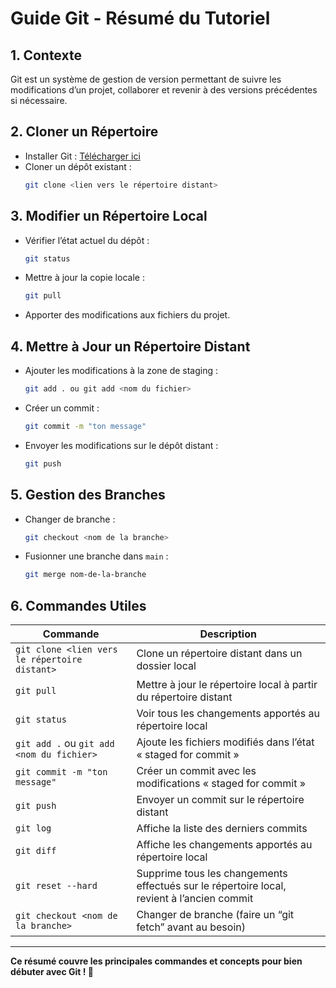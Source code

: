 # Guide Git - Résumé du Tutoriel

## 1. Contexte
Git est un système de gestion de version permettant de suivre les modifications d’un projet, collaborer et revenir à des versions précédentes si nécessaire.

## 2. Cloner un Répertoire
- Installer Git : [Télécharger ici](https://git-scm.com/downloads)
- Cloner un dépôt existant :
  ```sh
  git clone <lien vers le répertoire distant>
  ```

## 3. Modifier un Répertoire Local
- Vérifier l’état actuel du dépôt :
  ```sh
  git status
  ```
- Mettre à jour la copie locale :
  ```sh
  git pull
  ```
- Apporter des modifications aux fichiers du projet.

## 4. Mettre à Jour un Répertoire Distant
- Ajouter les modifications à la zone de staging :
  ```sh
  git add . ou git add <nom du fichier>
  ```
- Créer un commit :
  ```sh
  git commit -m "ton message"
  ```
- Envoyer les modifications sur le dépôt distant :
  ```sh
  git push
  ```

## 5. Gestion des Branches
- Changer de branche :
  ```sh
  git checkout <nom de la branche>
  ```
- Fusionner une branche dans `main` :
  ```sh
  git merge nom-de-la-branche
  ```

## 6. Commandes Utiles

| Commande | Description |
|----------|------------|
| `git clone <lien vers le répertoire distant>` | Clone un répertoire distant dans un dossier local |
| `git pull` | Mettre à jour le répertoire local à partir du répertoire distant |
| `git status` | Voir tous les changements apportés au répertoire local |
| `git add .` ou `git add <nom du fichier>` | Ajoute les fichiers modifiés dans l’état « staged for commit » |
| `git commit -m "ton message"` | Créer un commit avec les modifications « staged for commit » |
| `git push` | Envoyer un commit sur le répertoire distant |
| `git log` | Affiche la liste des derniers commits |
| `git diff` | Affiche les changements apportés au répertoire local |
| `git reset --hard` | Supprime tous les changements effectués sur le répertoire local, revient à l’ancien commit |
| `git checkout <nom de la branche>` | Changer de branche (faire un “git fetch” avant au besoin) |

---

**Ce résumé couvre les principales commandes et concepts pour bien débuter avec Git ! 🚀**

